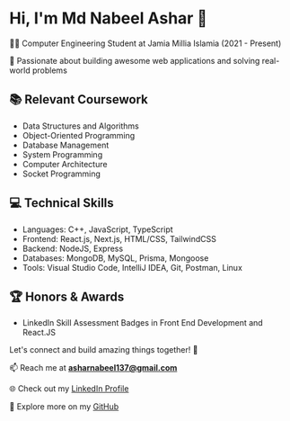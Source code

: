 <!--
**m-d-nabeel/m-d-nabeel** is a ✨ _special_ ✨ repository because its `README.md` (this file) appears on your GitHub profile.

Here are some ideas to get you started:

- 🔭 I’m currently working on ...
- 🌱 I’m currently learning ...
- 👯 I’m looking to collaborate on ...
- 🤔 I’m looking for help with ...
- 💬 Ask me about ...
- 📫 How to reach me: ...
- 😄 Pronouns: ...
- ⚡ Fun fact: ...
-->
# Hi, I'm Md Nabeel Ashar 👋

👨‍🎓 Computer Engineering Student at Jamia Millia Islamia (2021 - Present)

🚀 Passionate about building awesome web applications and solving real-world problems

## 📚 Relevant Coursework
- Data Structures and Algorithms
- Object-Oriented Programming
- Database Management
- System Programming
- Computer Architecture
- Socket Programming

## 💻 Technical Skills
- Languages: C++, JavaScript, TypeScript
- Frontend: React.js, Next.js, HTML/CSS, TailwindCSS
- Backend: NodeJS, Express
- Databases: MongoDB, MySQL, Prisma, Mongoose
- Tools: Visual Studio Code, IntelliJ IDEA, Git, Postman, Linux

## 🏆 Honors & Awards
- LinkedIn Skill Assessment Badges in Front End Development and React.JS

Let's connect and build amazing things together! 🚀

📫 Reach me at **asharnabeel137@gmail.com**

🌐 Check out my [LinkedIn Profile](https://www.linkedin.com/in/m-d-nabeel)

🔗 Explore more on my [GitHub](https://github.com/m-d-nabeel)
